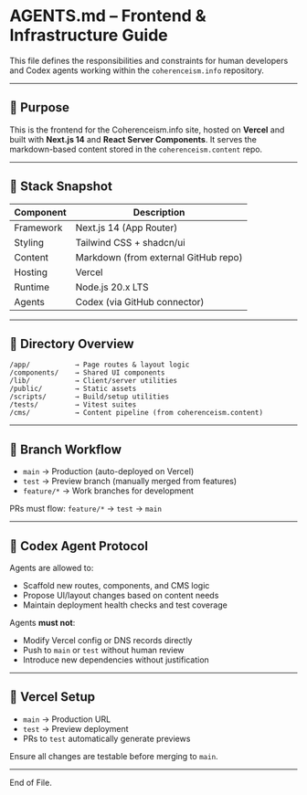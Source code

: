 # AGENTS.md – Frontend & Infrastructure Guide

This file defines the responsibilities and constraints for human developers and Codex agents working within the `coherenceism.info` repository.

---

## 🎯 Purpose

This is the frontend for the Coherenceism.info site, hosted on **Vercel** and built with **Next.js 14** and **React Server Components**. It serves the markdown-based content stored in the `coherenceism.content` repo.

---

## 🧱 Stack Snapshot

| Component      | Description                             |
|----------------|-----------------------------------------|
| Framework      | Next.js 14 (App Router)                 |
| Styling        | Tailwind CSS + shadcn/ui                |
| Content        | Markdown (from external GitHub repo)    |
| Hosting        | Vercel                                  |
| Runtime        | Node.js 20.x LTS                        |
| Agents         | Codex (via GitHub connector)            |

---

## 🌱 Directory Overview

```
/app/           → Page routes & layout logic
/components/    → Shared UI components
/lib/           → Client/server utilities
/public/        → Static assets
/scripts/       → Build/setup utilities
/tests/         → Vitest suites
/cms/           → Content pipeline (from coherenceism.content)
```

---

## 🔁 Branch Workflow

- `main` → Production (auto-deployed on Vercel)
- `test` → Preview branch (manually merged from features)
- `feature/*` → Work branches for development

PRs must flow: `feature/*` → `test` → `main`

---

## 🤖 Codex Agent Protocol

Agents are allowed to:
- Scaffold new routes, components, and CMS logic
- Propose UI/layout changes based on content needs
- Maintain deployment health checks and test coverage

Agents **must not**:
- Modify Vercel config or DNS records directly
- Push to `main` or `test` without human review
- Introduce new dependencies without justification

---

## 🚀 Vercel Setup

- `main` → Production URL  
- `test` → Preview deployment  
- PRs to `test` automatically generate previews

Ensure all changes are testable before merging to `main`.

---

End of File.
